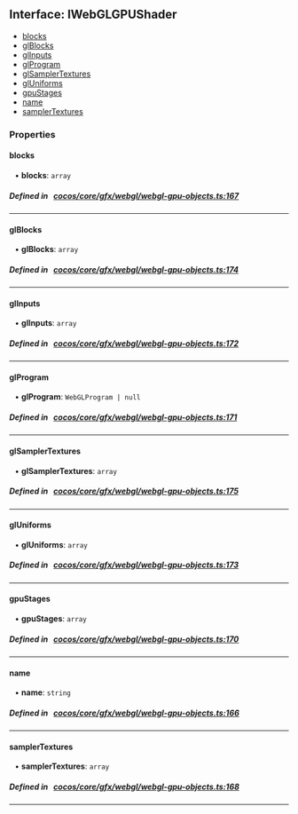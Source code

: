 ## Interface: IWebGLGPUShader

- [blocks](#blocks)
- [glBlocks](#glBlocks)
- [glInputs](#glInputs)
- [glProgram](#glProgram)
- [glSamplerTextures](#glSamplerTextures)
- [glUniforms](#glUniforms)
- [gpuStages](#gpuStages)
- [name](#name)
- [samplerTextures](#samplerTextures)

### Properties

#### blocks

<div style="margin-left: 10px;">


• **blocks**: ``array``

</div>


##### Defined in &nbsp;   [cocos/core/gfx/webgl/webgl-gpu-objects.ts:167](https://github.com/cocos-creator/engine/blob/c7bf6b8a9/cocos/core/gfx/webgl/webgl-gpu-objects.ts#L167)&nbsp;

___
#### glBlocks

<div style="margin-left: 10px;">


• **glBlocks**: ``array``

</div>


##### Defined in &nbsp;   [cocos/core/gfx/webgl/webgl-gpu-objects.ts:174](https://github.com/cocos-creator/engine/blob/c7bf6b8a9/cocos/core/gfx/webgl/webgl-gpu-objects.ts#L174)&nbsp;

___
#### glInputs

<div style="margin-left: 10px;">


• **glInputs**: ``array``

</div>


##### Defined in &nbsp;   [cocos/core/gfx/webgl/webgl-gpu-objects.ts:172](https://github.com/cocos-creator/engine/blob/c7bf6b8a9/cocos/core/gfx/webgl/webgl-gpu-objects.ts#L172)&nbsp;

___
#### glProgram

<div style="margin-left: 10px;">


• **glProgram**: ``WebGLProgram | null``

</div>


##### Defined in &nbsp;   [cocos/core/gfx/webgl/webgl-gpu-objects.ts:171](https://github.com/cocos-creator/engine/blob/c7bf6b8a9/cocos/core/gfx/webgl/webgl-gpu-objects.ts#L171)&nbsp;

___
#### glSamplerTextures

<div style="margin-left: 10px;">


• **glSamplerTextures**: ``array``

</div>


##### Defined in &nbsp;   [cocos/core/gfx/webgl/webgl-gpu-objects.ts:175](https://github.com/cocos-creator/engine/blob/c7bf6b8a9/cocos/core/gfx/webgl/webgl-gpu-objects.ts#L175)&nbsp;

___
#### glUniforms

<div style="margin-left: 10px;">


• **glUniforms**: ``array``

</div>


##### Defined in &nbsp;   [cocos/core/gfx/webgl/webgl-gpu-objects.ts:173](https://github.com/cocos-creator/engine/blob/c7bf6b8a9/cocos/core/gfx/webgl/webgl-gpu-objects.ts#L173)&nbsp;

___
#### gpuStages

<div style="margin-left: 10px;">


• **gpuStages**: ``array``

</div>


##### Defined in &nbsp;   [cocos/core/gfx/webgl/webgl-gpu-objects.ts:170](https://github.com/cocos-creator/engine/blob/c7bf6b8a9/cocos/core/gfx/webgl/webgl-gpu-objects.ts#L170)&nbsp;

___
#### name

<div style="margin-left: 10px;">


• **name**: ``string``

</div>


##### Defined in &nbsp;   [cocos/core/gfx/webgl/webgl-gpu-objects.ts:166](https://github.com/cocos-creator/engine/blob/c7bf6b8a9/cocos/core/gfx/webgl/webgl-gpu-objects.ts#L166)&nbsp;

___
#### samplerTextures

<div style="margin-left: 10px;">


• **samplerTextures**: ``array``

</div>


##### Defined in &nbsp;   [cocos/core/gfx/webgl/webgl-gpu-objects.ts:168](https://github.com/cocos-creator/engine/blob/c7bf6b8a9/cocos/core/gfx/webgl/webgl-gpu-objects.ts#L168)&nbsp;

___
